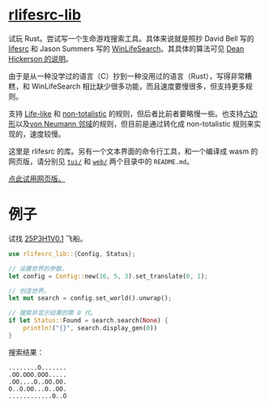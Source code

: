 # [rlifesrc-lib](https://alephalpha.github.io/rlifesrc/)

试玩 Rust。尝试写一个生命游戏搜索工具。具体来说就是照抄 David Bell 写的 [lifesrc](https://github.com/DavidKinder/Xlife/tree/master/Xlife35/source/lifesearch) 和 Jason Summers 写的 [WinLifeSearch](https://github.com/jsummers/winlifesearch/)。其具体的算法可见 [Dean Hickerson 的说明](https://github.com/DavidKinder/Xlife/blob/master/Xlife35/source/lifesearch/ORIGIN)。

由于是从一种没学过的语言（C）抄到一种没用过的语言（Rust），写得非常糟糕，和 WinLifeSearch 相比缺少很多功能，而且速度要慢很多，但支持更多规则。

支持 [Life-like](http://conwaylife.com/wiki/Totalistic_Life-like_cellular_automaton) 和 [non-totalistic](https://www.conwaylife.com/wiki/Non-isotropic_Life-like_cellular_automaton) 的规则，但后者比前者要略慢一些。也支持[六边形](https://www.conwaylife.com/wiki/Hexagonal_neighbourhood)以及[von Neumann 邻域](https://www.conwaylife.com/wiki/Von_Neumann_neighbourhood)的规则，但目前是通过转化成 non-totalistic 规则来实现的，速度较慢。

这里是 rlifesrc 的库。另有一个文本界面的命令行工具，和一个编译成 wasm 的网页版，请分别见 [`tui/`](../tui/README.md) 和  [`web/`](../web/README.md) 两个目录中的 `README.md`。

[点此试用网页版。](https://alephalpha.github.io/rlifesrc/)

# 例子

试找 [25P3H1V0.1](https://conwaylife.com/wiki/25P3H1V0.1) 飞船。

```rust
use rlifesrc_lib::{Config, Status};

// 设置世界的参数。
let config = Config::new(16, 5, 3).set_translate(0, 1);

// 创造世界。
let mut search = config.set_world().unwrap();

// 搜索并显示结果的第 0 代。
if let Status::Found = search.search(None) {
    println!("{}", search.display_gen(0))
}
```

搜索结果：

```plaintext
........O.......
.OO.OOO.OOO.....
.OO....O..OO.OO.
O..O.OO...O..OO.
............O..O
```